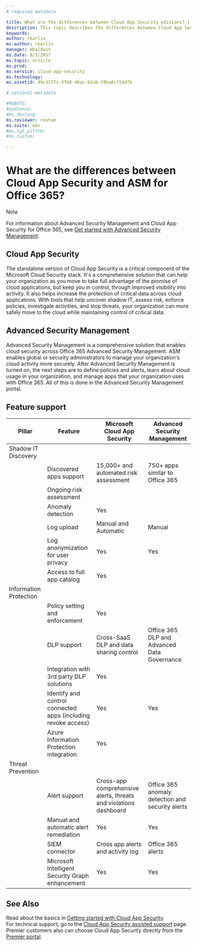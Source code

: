 ```yaml
---
# required metadata

title: What are the differences between Cloud App Security editions? | Microsoft Docs
description: This topic describes the differences between Cloud App Security and ASM Advanced Security Management for Office 365.
keywords:
author: rkarlin
ms.author: rkarlin
manager: mbaldwin
ms.date: 8/3/2017
ms.topic: article
ms.prod:
ms.service: cloud-app-security
ms.technology:
ms.assetid: 49c12f7c-3fb8-46ac-b2ab-59ba6cf2ddfb

# optional metadata

#ROBOTS:
#audience:
#ms.devlang:
ms.reviewer: reutam
ms.suite: ems
#ms.tgt_pltfrm:
#ms.custom:

---
```

# What are the differences between Cloud App Security and ASM for Office 365?

> [!NOTE]
> For information about Advanced Security Management and Cloud App Security for Office 365, see [Get started with Advanced Security Management](https://support.office.com/article/Get-started-with-Advanced-Management-Security-d9ee4d67-f2b3-42b4-9c9e-c4529904990a).

## Cloud App Security 

The standalone version of Cloud App Security is a critical component of the Microsoft Cloud Security stack. It's a comprehensive solution that can help your organization as you move to take full advantage of the promise of cloud applications, but keep you in control, through improved visibility into activity. It also helps increase the protection of critical data across cloud applications. With tools that help uncover shadow IT, assess risk, enforce policies, investigate activities, and stop threats, your organization can more safely move to the cloud while maintaining control of critical data. 

## Advanced Security Management

Advanced Security Management is a comprehensive solution that enables cloud security across Office 365 Advanced Security Management. ASM enables global or security administrators to manage your organization's cloud activity more securely. After Advanced Security Management is turned on, the next steps are to define policies and alerts, learn about cloud usage in your organization, and manage apps that your organization uses with Office 365. All of this is done in the Advanced Security Management portal.

## Feature support

|Pillar|Feature|Microsoft Cloud App Security|Advanced Security Management|
|----|----|----|----|
|Shadow IT Discovery||||
||Discovered apps support|15,000+ and automated risk assessment|750+ apps similar to Office 365|
||Ongoing risk assessment||
||Anomaly detection|Yes||
||Log upload|Manual and Automatic|Manual|
||Log anonymization for user privacy|Yes|Yes|
||Access to full app catalog|Yes||
|Information Protection||||
||Policy setting and enforcement|Yes||
||DLP support|Cross-SaaS DLP and data sharing control|Office 365 DLP and Advanced Data Governance|
||Integration with 3rd party DLP solutions|Yes||
||Identify and control connected apps (including revoke access)|Yes|Yes|
||Azure Information Protection integration|Yes||
|Threat Prevention||||
||Alert support|Cross-app comprehensive alerts, threats and violations dashboard|Office 365 anomaly detection and security alerts|
||Manual and automatic alert remediation|Yes|Yes|
||SIEM connector|Cross app alerts and activity log|Office 365 alerts|
||Microsoft Intelligent Security Graph enhancement|Yes|Yes|


## See Also  

Read about the basics in [Getting started with Cloud App Security](getting-started-with-cloud-app-security.md).    
For technical support, go to the [Cloud App Security assisted support](http://support.microsoft.com/oas/default.aspx?prid=16031) page.   
Premier customers also can choose Cloud App Security directly from the [Premier portal](https://premier.microsoft.com/).   

